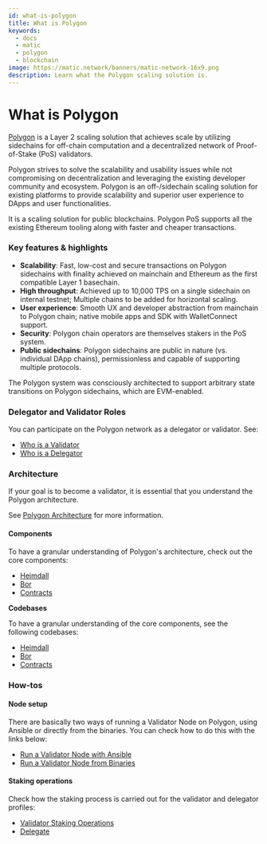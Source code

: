 ```yaml
---
id: what-is-polygon
title: What is Polygon
keywords:
  - docs
  - matic
  - polygon
  - blockchain
image: https://matic.network/banners/matic-network-16x9.png
description: Learn what the Polygon scaling solution is.
---
```


# What is Polygon

[Polygon](https://polygon.technology) is a Layer 2 scaling solution that achieves scale by utilizing sidechains for off-chain computation and a decentralized network of Proof-of-Stake (PoS) validators.

Polygon strives to solve the scalability and usability issues while not compromising on decentralization and leveraging the existing developer community and ecosystem. Polygon is an ​off-/sidechain scaling solution for existing platforms to provide scalability and superior user experience to DApps and user functionalities.

It is a scaling solution for public blockchains. Polygon PoS supports all the existing Ethereum tooling along with faster and cheaper transactions.

### Key features & highlights

* **Scalability**: Fast, low-cost and secure transactions on Polygon sidechains with finality achieved on mainchain and Ethereum as the first compatible Layer 1 basechain.
* **High throughput**: Achieved up to 10,000 TPS on a single sidechain on internal testnet; Multiple chains to be added for horizontal scaling.
* **User experience**: Smooth UX and developer abstraction from mainchain to Polygon chain; native mobile apps and SDK with WalletConnect support.
* **Security**: Polygon chain operators are themselves stakers in the PoS system.
* **Public sidechains**: Polygon sidechains are public in nature (vs. individual DApp chains), permissionless and capable of supporting multiple protocols.

The Polygon system was consciously architected to support arbitrary state transitions on Polygon sidechains, which are EVM-enabled.

### Delegator and Validator Roles

You can participate on the Polygon network as a delegator or validator. See:

* [Who is a Validator](../../../../docs/validate/polygon-basics/who-is-validator/)
* [Who is a Delegator](../../../../docs/validate/polygon-basics/who-is-delegator/)

### Architecture

If your goal is to become a validator, it is essential that you understand the Polygon architecture.

See [Polygon Architecture](../../../../docs/validate/validator/architecture/) for more information.

#### Components

To have a granular understanding of Polygon's architecture, check out the core components:

* [Heimdall](../../../../docs/contribute/heimdall/overview/)
* [Bor](../../../../docs/contribute/bor/overview/)
* [Contracts](../../../../docs/contribute/contracts/stakingmanager/)

**Codebases**

To have a granular understanding of the core components, see the following codebases:

* [Heimdall](https://github.com/maticnetwork/heimdall)
* [Bor](https://github.com/maticnetwork/bor)
* [Contracts](https://github.com/maticnetwork/contracts)

### How-tos

#### Node setup

There are basically two ways of running a Validator Node on Polygon, using Ansible or directly from the binaries. You can check how to do this with the links below:

* [Run a Validator Node with Ansible](../../../../docs/validate/validate/run-validator-ansible/)
* [Run a Validator Node from Binaries](../../../../docs/validate/validate/run-validator-binaries/)

#### Staking operations

Check how the staking process is carried out for the validator and delegator profiles:

* [Validator Staking Operations](../../../../docs/validate/polygon-basics/docs/validate/validate/validator-staking-operations/)
* [Delegate](../../../../docs/validate/delegate/)
